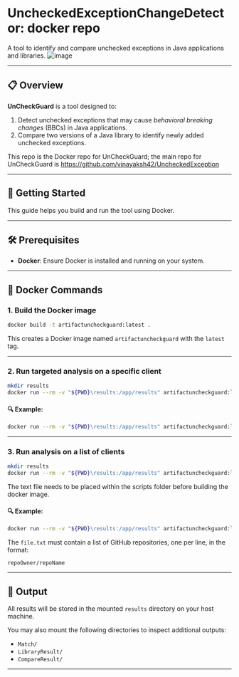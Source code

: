 # UncheckedExceptionChangeDetector: docker repo

A tool to identify and compare unchecked exceptions in Java applications and libraries.
![image](https://github.com/user-attachments/assets/94236f3e-c39c-45b4-a911-7f331934eed3)

---

## 📋 Overview

**UnCheckGuard** is a tool designed to:

1. Detect unchecked exceptions that may cause *behavioral breaking changes* (BBCs) in Java applications.  
2. Compare two versions of a Java library to identify newly added unchecked exceptions.

This repo is the Docker repo for UnCheckGuard; the main repo for UnCheckGuard is https://github.com/vinayaksh42/UncheckedException

---

## 🚀 Getting Started

This guide helps you build and run the tool using Docker.

---

## 🛠 Prerequisites

- **Docker**: Ensure Docker is installed and running on your system.

---

## 🐳 Docker Commands

### 1. **Build the Docker image**

```bash
docker build -t artifactuncheckguard:latest .
```

This creates a Docker image named `artifactuncheckguard` with the `latest` tag.

---

### 2. **Run targeted analysis on a specific client**

```bash
mkdir results
docker run --rm -v "${PWD}\results:/app/results" artifactuncheckguard:latest analyzeClient <repoOwner/repoName> <commitHash>
```

#### 🔍 Example:
```bash
docker run --rm -v "${PWD}\results:/app/results" artifactuncheckguard:latest analyzeClient a63881763/HttpAsyncClientUtils 4eff19ca23d587654ecb022c7178c29ab0aaca68
```

---

### 3. **Run analysis on a list of clients**

```bash
mkdir results
docker run --rm -v "${PWD}\results:/app/results" artifactuncheckguard:latest run <path/to/file.txt>
```

The text file needs to be placed within the scripts folder before building the docker image.

#### 🔍 Example:
```bash
docker run --rm -v "${PWD}\results:/app/results" artifactuncheckguard:latest run hasMatches.txt
```

The `file.txt` must contain a list of GitHub repositories, one per line, in the format:

```
repoOwner/repoName
```

---

## 📁 Output

All results will be stored in the mounted `results` directory on your host machine.

You may also mount the following directories to inspect additional outputs:

- `Match/`
- `LibraryResult/`
- `CompareResult/`

---

